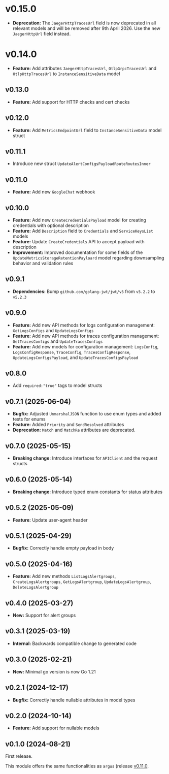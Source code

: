 # v0.15.0
- **Deprecation:** The `JaegerHttpTracesUrl` field is now deprecated in all relevant models and will be removed after 9th April 2026. Use the new `JaegerHttpUrl` field instead.

# v0.14.0
- **Feature:** Add attributes `JaegerHttpTracesUrl`, `OtlpGrpcTracesUrl` and `OtlpHttpTracesUrl` to `InstanceSensitiveData` model

## v0.13.0
- **Feature:** Add support for HTTP checks and cert checks

## v0.12.0
- **Feature:** Add `MetricsEndpointUrl` field to `InstanceSensitiveData` model struct

## v0.11.1
- Introduce new struct `UpdateAlertConfigsPayloadRouteRoutesInner`

## v0.11.0
- **Feature:** Add new `GoogleChat` webhook

## v0.10.0
- **Feature:** Add new `CreateCredentialsPayload` model for creating credentials with optional description
- **Feature:** Add `Description` field to `Credentials` and `ServiceKeysList` models
- **Feature:** Update `CreateCredentials` API to accept payload with description
- **Improvement:** Improved documentation for some fields of the `UpdateMetricsStorageRetentionPayloard` model regarding downsampling behavior and validation rules

## v0.9.1
  - **Dependencies:** Bump `github.com/golang-jwt/jwt/v5` from `v5.2.2` to `v5.2.3`

## v0.9.0
- **Feature:** Add new API methods for logs configuration management: `GetLogsConfigs` and `UpdateLogsConfigs`
- **Feature:** Add new API methods for traces configuration management: `GetTracesConfigs` and `UpdateTracesConfigs`
- **Feature:** Add new models for configuration management: `LogsConfig`, `LogsConfigResponse`, `TraceConfig`, `TracesConfigResponse`, `UpdateLogsConfigsPayload`, and `UpdateTracesConfigsPayload`

## v0.8.0
- Add `required:"true"` tags to model structs

## v0.7.1 (2025-06-04)
- **Bugfix:** Adjusted `UnmarshalJSON` function to use enum types and added tests for enums
- **Feature:** Added `Priority` and `SendResolved` attributes
- **Deprecation:** `Match` and `MatchRe` attributes are deprecated.

## v0.7.0 (2025-05-15)
- **Breaking change:** Introduce interfaces for `APIClient` and the request structs

## v0.6.0 (2025-05-14)
- **Breaking change:** Introduce typed enum constants for status attributes

## v0.5.2 (2025-05-09)
- **Feature:** Update user-agent header

## v0.5.1 (2025-04-29)
- **Bugfix:** Correctly handle empty payload in body

## v0.5.0 (2025-04-16)
- **Feature:** Add new methods `ListLogsAlertgroups`, `CreateLogsAlertgroups`, `GetLogsAlertgroup`, `UpdateLogsAlertgroup`, `DeleteLogsAlertgroup`

## v0.4.0 (2025-03-27)
- **New:** Support for alert groups

## v0.3.1 (2025-03-19)
- **Internal:** Backwards compatible change to generated code

## v0.3.0 (2025-02-21)
- **New:** Minimal go version is now Go 1.21

## v0.2.1 (2024-12-17)

- **Bugfix:** Correctly handle nullable attributes in model types

## v0.2.0 (2024-10-14)

- **Feature:** Add support for nullable models

## v0.1.0 (2024-08-21)

First release.

This module offers the same functionalities as `argus` (release [v0.11.0](https://github.com/stackitcloud/stackit-sdk-go/blob/main/services/argus/CHANGELOG.md#v0110-2024-05-23).
